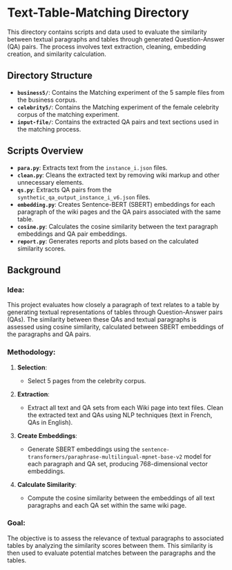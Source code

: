 # Text-Table-Matching Directory

This directory contains scripts and data used to evaluate the similarity between textual paragraphs and tables through generated Question-Answer (QA) pairs. The process involves text extraction, cleaning, embedding creation, and similarity calculation.

## Directory Structure

- **`business5/`**: Contains the Matching experiment of the 5 sample files from the business corpus.
- **`celebrity5/`**: Contains the Matching experiment of the female celebrity corpus of the matching experiment.
- **`input-file/`**: Contains the extracted QA pairs and text sections used in the matching process.

## Scripts Overview

- **`para.py`**: Extracts text from the `instance_i.json` files.
- **`clean.py`**: Cleans the extracted text by removing wiki markup and other unnecessary elements.
- **`qs.py`**: Extracts QA pairs from the `synthetic_qa_output_instance_i_v6.json` files.
- **`embedding.py`**: Creates Sentence-BERT (SBERT) embeddings for each paragraph of the wiki pages and the QA pairs associated with the same table.
- **`cosine.py`**: Calculates the cosine similarity between the text paragraph embeddings and QA pair embeddings.
- **`report.py`**: Generates reports and plots based on the calculated similarity scores.

## Background

### Idea:
This project evaluates how closely a paragraph of text relates to a table by generating textual representations of tables through Question-Answer pairs (QAs). The similarity between these QAs and textual paragraphs is assessed using cosine similarity, calculated between SBERT embeddings of the paragraphs and QA pairs.

### Methodology:

1. **Selection**:  
   - Select 5 pages from the celebrity corpus.

2. **Extraction**:  
   - Extract all text and QA sets from each Wiki page into text files. Clean the extracted text and QAs using NLP techniques (text in French, QAs in English).

3. **Create Embeddings**:  
   - Generate SBERT embeddings using the `sentence-transformers/paraphrase-multilingual-mpnet-base-v2` model for each paragraph and QA set, producing 768-dimensional vector embeddings.

4. **Calculate Similarity**:  
   - Compute the cosine similarity between the embeddings of all text paragraphs and each QA set within the same wiki page.

### Goal:
The objective is to assess the relevance of textual paragraphs to associated tables by analyzing the similarity scores between them. This similarity is then used to evaluate potential matches between the paragraphs and the tables.

